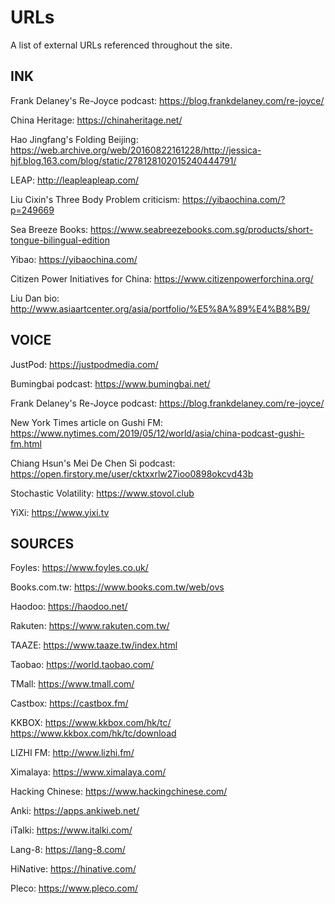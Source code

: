 # URLs

A list of external URLs referenced throughout the site.

## INK

Frank Delaney's Re-Joyce podcast:
https://blog.frankdelaney.com/re-joyce/

China Heritage:
https://chinaheritage.net/

Hao Jingfang's Folding Beijing:
https://web.archive.org/web/20160822161228/http://jessica-hjf.blog.163.com/blog/static/278128102015240444791/

LEAP:
http://leapleapleap.com/

Liu Cixin's Three Body Problem criticism:
https://yibaochina.com/?p=249669

Sea Breeze Books:
https://www.seabreezebooks.com.sg/products/short-tongue-bilingual-edition

Yibao:
https://yibaochina.com/

Citizen Power Initiatives for China:
https://www.citizenpowerforchina.org/

Liu Dan bio:
http://www.asiaartcenter.org/asia/portfolio/%E5%8A%89%E4%B8%B9/

## VOICE

JustPod:
https://justpodmedia.com/

Bumingbai podcast:
https://www.bumingbai.net/

Frank Delaney's Re-Joyce podcast:
https://blog.frankdelaney.com/re-joyce/

New York Times article on Gushi FM:
https://www.nytimes.com/2019/05/12/world/asia/china-podcast-gushi-fm.html

Chiang Hsun's Mei De Chen Si podcast:
https://open.firstory.me/user/cktxxrlw27ioo0898okcvd43b

Stochastic Volatility:
https://www.stovol.club

YiXi:
https://www.yixi.tv

## SOURCES

Foyles:
https://www.foyles.co.uk/

Books.com.tw:
https://www.books.com.tw/web/ovs

Haodoo:
https://haodoo.net/

Rakuten:
https://www.rakuten.com.tw/

TAAZE:
https://www.taaze.tw/index.html

Taobao:
https://world.taobao.com/

TMall:
https://www.tmall.com/

Castbox:
https://castbox.fm/

KKBOX:
https://www.kkbox.com/hk/tc/
https://www.kkbox.com/hk/tc/download

LIZHI FM:
http://www.lizhi.fm/

Ximalaya:
https://www.ximalaya.com/

Hacking Chinese:
https://www.hackingchinese.com/

Anki:
https://apps.ankiweb.net/

iTalki:
https://www.italki.com/

Lang-8:
https://lang-8.com/

HiNative:
https://hinative.com/

Pleco:
https://www.pleco.com/
